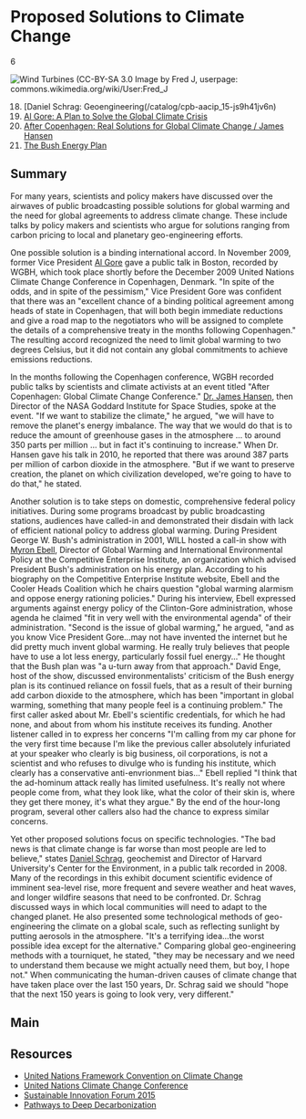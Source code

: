 # Proposed Solutions to Climate Change

6

![Wind Turbines (CC-BY-SA 3.0 Image by Fred J, userpage: commons.wikimedia.org/wiki/User:Fred_J](https://s3.amazonaws.com/americanarchive.org/exhibits/ClimateChange_Section5_Solutions.jpg "Wind Turbines (CC-BY-SA 3.0 Image by Fred J, userpage: commons.wikimedia.org/wiki/User:Fred_J)")

18.	[Daniel Schrag: Geoengineering(/catalog/cpb-aacip_15-js9h41jv6n)
19.	[Al Gore: A Plan to Solve the Global Climate Crisis](/catalog/cpb-aacip_15-4m9183453q)
20.	[After Copenhagen: Real Solutions for Global Climate Change / James Hansen](/catalog/cpb-aacip_15-rj48p5vm8b)
21.	[The Bush Energy Plan](/catalog/cpb-aacip_16-222r49gf6t)

## Summary

For many years, scientists and policy makers have discussed over the airwaves of public broadcasting possible solutions for global warming and the need for global agreements to address climate change. These include talks by policy makers and scientists who argue for solutions ranging from carbon pricing to local and planetary geo-engineering efforts.

One possible solution is a binding international accord. In November 2009, former Vice President [Al Gore](/catalog/cpb-aacip_15-4m9183453q) gave a public talk in Boston, recorded by WGBH, which took place shortly before the December 2009 United Nations Climate Change Conference in Copenhagen, Denmark. "In spite of the odds, and in spite of the pessimism," Vice President Gore was confident that there was an "excellent chance of a binding political agreement among heads of state in Copenhagen, that will both begin immediate reductions and give a road map to the negotiators who will be assigned to complete the details of a comprehensive treaty in the months following Copenhagen." The resulting accord recognized the need to limit global warming to two degrees Celsius, but it did not contain any global commitments to achieve emissions reductions. 

In the months following the Copenhagen conference, WGBH recorded public talks by scientists and climate activists at an event titled "After Copenhagen: Global Climate Change Conference." [Dr. James Hansen](/catalog/cpb-aacip_15-rj48p5vm8b), then Director of the NASA Goddard Institute for Space Studies, spoke at the event. "If we want to stabilize the climate," he argued, "we will have to remove the planet's energy imbalance. The way that we would do that is to reduce the amount of greenhouse gases in the atmosphere ... to around 350 parts per million ... but in fact it's continuing to increase." When Dr. Hansen gave his talk in 2010, he reported that there was around 387 parts per million of carbon dioxide in the atmosphere. "But if we want to preserve creation, the planet on which civilization developed, we're going to have to do that," he stated. 

Another solution is to take steps on domestic, comprehensive federal policy initiatives. During some programs broadcast by public broadcasting stations, audiences have called-in and demonstrated their disdain with lack of efficient national policy to address global warming. During President George W. Bush's administration in 2001, WILL hosted a call-in show with [Myron Ebell](/catalog/cpb-aacip_16-222r49gf6t), Director of Global Warming and International Environmental Policy at the Competitive Enterprise Institute, an organization which advised President Bush's administration on his energy plan. According to his biography on the Competitive Enterprise Institute website, Ebell and the Cooler Heads Coalition which he chairs question "global warming alarmism and oppose energy rationing policies." During his interview, Ebell expressed arguments against energy policy of the Clinton-Gore administration, whose agenda he claimed "fit in very well with the environmental agenda" of their administration. "Second is the issue of global warming," he argued, "and as you know Vice President Gore...may not have invented the internet but he did pretty much invent global warming. He really truly believes that people have to use a lot less energy, particularly fossil fuel energy..." He thought that the Bush plan was "a u-turn away from that approach." David Enge, host of the show, discussed environmentalists' criticism of the Bush energy plan is its continued reliance on fossil fuels, that as a result of their burning add carbon dioxide to the atmosphere, which has been "important in global warming, something that many people feel is a continuing problem." The first caller asked about Mr. Ebell's scientific credentials, for which he had none, and about from whom his institute receives its funding. Another listener called in to express her concerns "I'm calling from my car phone for the very first time because I'm like the previous caller absolutely infuriated at your speaker who clearly is big business, oil corporations, is not a scientist and who refuses to divulge who is funding his institute, which clearly has a conservative anti-envrionment bias..." Ebell replied "I think that the ad-hominum attack really has limited usefulness. It's really not where people come from, what they look like, what the color of their skin is, where they get there money, it's what they argue." By the end of the hour-long program, several other callers also had the chance to express similar concerns.
 
Yet other proposed solutions focus on specific technologies. "The bad news is that climate change is far worse than most people are led to believe," states [Daniel Schrag](/catalog/cpb-aacip_15-js9h41jv6n), geochemist and Director of Harvard University's Center for the Environment, in a public talk recorded in 2008. Many of the recordings in this exhibit document scientific evidence of imminent sea-level rise, more frequent and severe weather and heat waves, and longer wildfire seasons that need to be confronted. Dr. Schrag discussed ways in which local communities will need to adapt to the changed planet. He also presented some technological methods of geo-engineering the climate on a global scale, such as reflecting sunlight by putting aerosols in the atmosphere. "It's a terrifying idea...the worst possible idea except for the alternative." Comparing global geo-engineering methods with a tourniquet, he stated, "they may be necessary and we need to understand them because we might actually need them, but boy, I hope not." When communicating the human-driven causes of climate change that have taken place over the last 150 years, Dr. Schrag said we should "hope that the next 150 years is going to look very, very different."


## Main

## Resources

- [United Nations Framework Convention on Climate Change](http://unfccc.int/meetings/paris_nov_2015/meeting/8926.php)
- [United Nations Climate Change Conference](http://www.cop21.gouv.fr/en)
- [Sustainable Innovation Forum 2015](http://www.cop21paris.org/)
- [Pathways to Deep Decarbonization](http://unsdsn.org/what-we-do/deep-decarbonization-pathways/)


